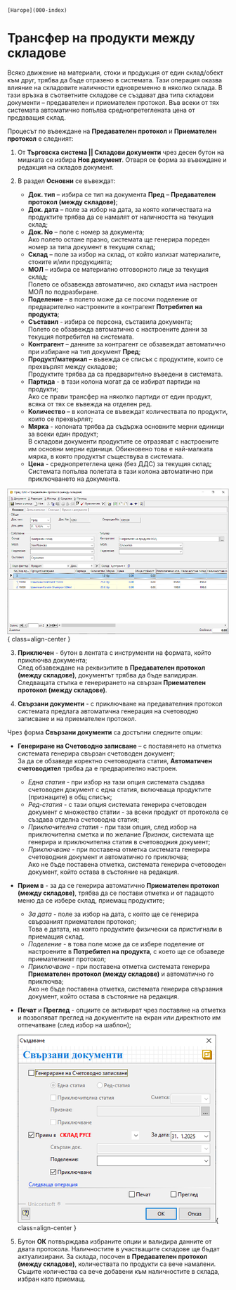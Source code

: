 ```{only} html
[Нагоре](000-index)
```

# Трансфер на продукти между складове

Всяко движение на материали, стоки и продукция от един склад/обект към друг, трябва да бъде отразено в системата. Тази операция оказва влияние на складовите наличности едновременно в няколко склада. В тази връзка в съответните складове се създават два типа складови документи – предавателен и приемателен протокол. Във всеки от тях системата автоматично попълва среднопретеглената цена от предаващия склад. 

Процесът по въвеждане на **Предавателен протокол** и **Приемателен протокол** е следният:

1) От **Търговска система || Складови документи** чрез десен бутон на мишката се избира **Нов документ**. Отваря се форма за въвеждане и редакция на складов документ. 

2)  В раздел **Основни** се въвеждат:  

    - **Док. тип** – избира се тип на документа **Пред** – **Предавателен протокол (между складове)**;  
    - **Док. дата** – поле за избор на дата, за която количествата на продуктите трябва да се намалят от наличността на текущия склад;  
    - **Док. No** – поле с номер за документа;  
    Ако полето остане празно, системата ще генерира пореден номер за типа документ в текущия склад;  
    - **Склад** – поле за избор на склад, от който излизат материалите, стоките и/или продукцията;  
    - **МОЛ** – избира се материално отговорното лице за текущия склад;  
    Полето се обзавежда автоматично, ако складът има настроен МОЛ по подразбиране.  
    - **Поделение** - в полето може да се посочи поделение от предварително настроените в контрагент **Потребител на продукта**;  
    - **Съставил** - избира се персона, съставила документа;  
    Полето се обзавежда автоматично с настроените данни за текущия потребител на системата.  
    - **Контрагент** – данните за контрагент се обзавеждат автоматично при избиране на тип документ **Пред**;  
    - **Продукт/материал** – въвежда се списък с продуктите, които се прехвърлят между складове;  
    Продуктите трябва да са предварително въведени в системата.  
    - **Партида** - в тази колона могат да се избират партиди на продукти;  
    Ако се прави трансфер на няколко партиди от един продукт, всяка от тях се въвежда на отделен ред.  
    - **Количество** – в колоната се въвеждат количествата по продукти, които се прехвърлят;   
    - **Мярка** - колоната трябва да съдържа основните мерни единици за всеки един продукт;  
   В складови документи продуктите се отразяват с настроените им основни мерни единици. Обикновено това е най-малката мярка, в която продуктът съществува в системата.   
    - **Цена** - среднопретеглена цена (без ДДС) за текущия склад;  
    Системата попълва полетата в тази колона автоматично при приключването на документа. 

   ![](902-transfer1.png){ class=align-center }

3) **Приключен** - бутон в лентата с инструменти на формата, който приключва документа;  
След обзавеждане на реквизитите в **Предавателен протокол (между складове)**, документът трябва да бъде валидиран.  
Следващата стъпка е генерирането на свързан **Приемателен протокол (между складове)**.    

4) **Свързани документи** - с приключване на предавателния протокол системата предлага автоматична генерация на счетоводно записване и на приемателен протокол.  

Чрез форма **Свързани документи** са достъпни следните опции:

- **Генериране на Счетоводно записване** – с поставянето на отметка системата генерира свързан счетоводен документ;  
За да се обзаведе коректно счетоводната статия, **Автоматичен счетоводител** трябва да е предварително настроен.  
    - *Една статия* - при избор на тази опция системата създава счетоводен документ с една статия, включваща продуктите (признаците) в общ списък;  
    - *Ред-статия* - с тази опция системата генерира счетоводен документ с множество статии - за всеки продукт от протокола се създава отделна счетоводна статия;   
    - *Приключителна статия* - при тази опция, след избор на приключителна сметка и по желание *Признак*, системата ще генерира и приключителна статия в счетоводния документ;  
    - *Приключване* - при поставена отметка системата генерира счетоводния документ и автоматично го приключва;  
    Ако не бъде поставена отметка, системата генерира счетоводен документ, който остава в състояние на редакция.  

- **Прием в** - за да се генерира автоматично **Приемателен протокол (между складове)**, трябва да се постави отметка и от падащото меню да се избере склад, приемащ продуктите;  
    - *За дата* - поле за избор на дата, с която ще се генерира свързаният приемателен протокол;  
    Това е датата, на която продуктите физически са пристигнали в приемащия склад.
    - *Поделение* - в това поле може да се избере поделение от настроените в **Потребител на продукта**, с което ще се обзаведе приемателният протокол;  
    - *Приключване* - при поставена отметка системата генерира **Приемателен протокол (между складове)** и автоматично го приключва;  
    Ако не бъде поставена отметка, системата генерира свързания документ, който остава в състояние на редакция.

- **Печат** и **Преглед** - опциите се активират чрез поставяне на отметка и позволяват преглед на документите на екран или директното им отпечатване (след избор на шаблон);   

    ![](902-transfer2.png){ class=align-center }

5) Бутон **ОК** потвърждава избраните опции и валидира данните от двата протокола. Наличностите в участващите складове ще бъдат актуализирани. За склада, посочен в **Предавателен протокол (между складове)**, количествата по продукти са вече намалени. Същите количества са вече добавени към наличностите в склада, избран като приемащ.   

